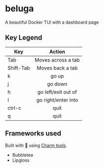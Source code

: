 # beluga

A beautiful Docker TUI with a dashboard page

## Key Legend

| Key | Action |
| --- | :----: |
| Tab | Moves across a tab |
| Shift-Tab | Moves back a tab |
| k | go up |
| j | go down | 
| h | go left/exit out of |
| l | go right/enter into |
| ctrl-c | quit |
| q | quit |

## Frameworks used

Built with 🖤 using [Charm tools](https://github.com/charmbracelet).
- Bubbletea
- Lipgloss
